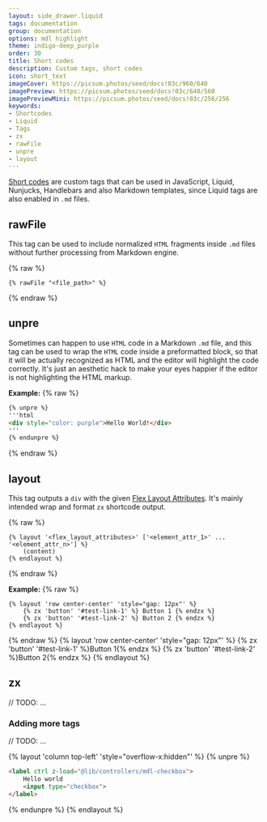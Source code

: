 ```yaml
---
layout: side_drawer.liquid
tags: documentation
group: documentation
options: mdl highlight
theme: indigo-deep_purple
order: 30
title: Short codes
description: Custom tags, short codes
icon: short_text
imageCover: https://picsum.photos/seed/docs!03c/960/640
imagePreview: https://picsum.photos/seed/docs!03c/640/560
imagePreviewMini: https://picsum.photos/seed/docs!03c/256/256
keywords:
- Shortcodes
- Liquid
- Tags
- zx
- rawFile
- unpre
- layout
---
```


[Short codes](https://www.11ty.dev/docs/shortcodes/) are custom tags that can be used in JavaScript, Liquid, Nunjucks, Handlebars and also Markdown  templates,
since Liquid tags are also enabled in `.md` files. 


## rawFile

This tag can be used to include normalized `HTML` fragments inside `.md` files without further processing from Markdown engine.

{% raw %}
```liquid
{% rawFile "<file_path>" %}
```
{% endraw %}


## unpre

Sometimes can happen to use `HTML` code in a Markdown `.md` file, and this tag can be used to wrap the `HTML` code inside a preformatted block,
so that it will be actually recognized as HTML and the editor will highlight the code correctly. It's just an aesthetic hack to make your eyes happier
if the editor is not highlighting the HTML markup.

**Example:**
{% raw %}
```html
{% unpre %}
'''html
<div style="color: purple">Hello World!</div>
'''
{% endunpre %}
```
{% endraw %}


## layout

This tag outputs a `div` with the given [Flex Layout Attributes](https://progressivered.com/fla/).
It's mainly intended wrap and format `zx` shortcode output.

{% raw %}
```liquid
{% layout '<flex_layout_attributes>' ['<element_attr_1>' ... '<element_attr_n>'] %}
    (content)
{% endlayout %}
```
{% endraw %}

**Example:**
{% raw %}
```liquid
{% layout 'row center-center' 'style="gap: 12px"' %}
    {% zx 'button' '#test-link-1' %} Button 1 {% endzx %}
    {% zx 'button' '#test-link-2' %} Button 2 {% endzx %}
{% endlayout %}
```
{% endraw %}
{% layout 'row center-center' 'style="gap: 12px"' %}
    {% zx 'button' '#test-link-1' %}Button 1{% endzx %}
    {% zx 'button' '#test-link-2' %}Button 2{% endzx %}
{% endlayout %}


## zx

// TODO: ...



### Adding more tags


// TODO: ...


{% layout 'column top-left' 'style="overflow-x:hidden"' %}
{% unpre %}
```html
<label ctrl z-load="@lib/controllers/mdl-checkbox">
    Hello world
    <input type="checkbox">
</label>
```
{% endunpre %}
{% endlayout %}

